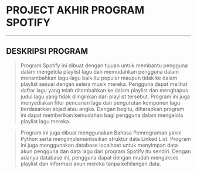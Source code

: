 # PROJECT AKHIR  PROGRAM SPOTIFY
-----------------------------------------------------------------------------------------------------------

## DESKRIPSI PROGRAM
> Program Spotify ini dibuat dengan tujuan untuk membantu pengguna dalam mengelola playlist lagu dan memudahkan pengguna dalam menambahkan lagu-lagu baik itu populer maupun tidak ke dalam playlist sesuai dengan selera musik mereka. Pengguna dapat melihat daftar lagu yang telah ditambahkan ke dalam playlist dan menghapus judul lagu yang tidak diinginkan dari playlist tersebut. Program ini juga menyediakan fitur pencarian lagu dan pengurutan komponen lagu berdasarkan abjad atau angka. Dengan begitu, diharapkan program ini dapat memberikan kemudahan bagi pengguna dalam mengelola playlist lagu mereka. 

> Program ini juga dibuat menggunakan Bahasa Pemrograman yakni Python serta mengimplementasikan struktur data Linked List. Program ini juga menggunakan database localhost untuk menyimpan data akun pengguna dan data lagu dari program Spotify itu sendiri. Dengan adanya database ini, pengguna dapat dengan mudah mengakses playlist dan informasi akun mereka tanpa kehilangan data.
